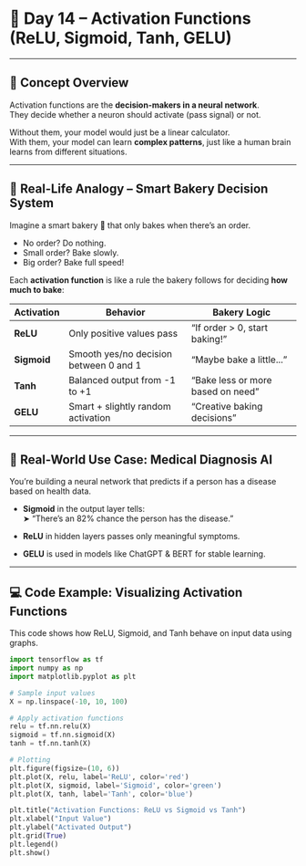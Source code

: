 # 📘 Day 14 – Activation Functions (ReLU, Sigmoid, Tanh, GELU)

---

## 🧠 Concept Overview

Activation functions are the **decision-makers in a neural network**.  
They decide whether a neuron should activate (pass signal) or not.

Without them, your model would just be a linear calculator.  
With them, your model can learn **complex patterns**, just like a human brain learns from different situations.

---

## 🍩 Real-Life Analogy – Smart Bakery Decision System

Imagine a smart bakery 🍩 that only bakes when there’s an order.

- No order? Do nothing.  
- Small order? Bake slowly.  
- Big order? Bake full speed!

Each **activation function** is like a rule the bakery follows for deciding **how much to bake**:

| Activation | Behavior | Bakery Logic |
|------------|----------|--------------|
| **ReLU**   | Only positive values pass | “If order > 0, start baking!” |
| **Sigmoid**| Smooth yes/no decision between 0 and 1 | “Maybe bake a little...” |
| **Tanh**   | Balanced output from -1 to +1 | “Bake less or more based on need” |
| **GELU**   | Smart + slightly random activation | “Creative baking decisions” |

---

## 🏥 Real-World Use Case: Medical Diagnosis AI

You’re building a neural network that predicts if a person has a disease based on health data.

- **Sigmoid** in the output layer tells:  
  ➤ “There’s an 82% chance the person has the disease.”

- **ReLU** in hidden layers passes only meaningful symptoms.

- **GELU** is used in models like ChatGPT & BERT for stable learning.

---

## 💻 Code Example: Visualizing Activation Functions

This code shows how ReLU, Sigmoid, and Tanh behave on input data using graphs.

```python
import tensorflow as tf
import numpy as np
import matplotlib.pyplot as plt

# Sample input values
X = np.linspace(-10, 10, 100)

# Apply activation functions
relu = tf.nn.relu(X)
sigmoid = tf.nn.sigmoid(X)
tanh = tf.nn.tanh(X)

# Plotting
plt.figure(figsize=(10, 6))
plt.plot(X, relu, label='ReLU', color='red')
plt.plot(X, sigmoid, label='Sigmoid', color='green')
plt.plot(X, tanh, label='Tanh', color='blue')

plt.title("Activation Functions: ReLU vs Sigmoid vs Tanh")
plt.xlabel("Input Value")
plt.ylabel("Activated Output")
plt.grid(True)
plt.legend()
plt.show()
